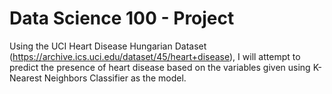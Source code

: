 # Data Science 100 - Project
Using the UCI Heart Disease Hungarian Dataset (https://archive.ics.uci.edu/dataset/45/heart+disease), I will attempt to predict the presence of heart disease based on the variables given using K-Nearest Neighbors Classifier as the model.
